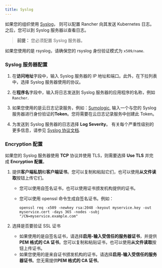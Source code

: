 ```yaml
---
title: Syslog
---
```


如果您的组织使用 [Syslog](https://tools.ietf.org/html/rfc5424)， 则可以配置 Rancher 向其发送 Kubernetes 日志。之后，您可以到 Syslog 服务器以查看日志。

> **前提：** 您必须配置 Syslog 服务器。

如果您使用的是 rsyslog，请确保您的 rsyslog 身份验证模式为 `x509/name`.

### Syslog 服务器配置

1. 在**访问地址**字段中，输入 Syslog 服务器的 IP 地址和端口。此外，在下拉列表中，选择 Syslog 服务器使用的协议。

1. 在**程序名**字段中，输入将日志发送到 Syslog 服务器的应用程序的名称，例如 `Rancher`.

1. 如果您使用的是云日志记录服务，例如：[Sumologic](https://www.sumologic.com/), 输入一个与您的 Syslog 服务器进行身份验证的**Token**。您将需要在云日志记录服务中创建此 Token。

1. 为发送到 Syslog 服务器的日志选择 **Log Severity**。 有关每个严重性级别的更多信息，请参见 [Syslog 协议文档](https://tools.ietf.org/html/rfc5424#page-11).

### Encryption 配置

如果您的 Syslog 服务器使用 **TCP** 协议并使用 TLS，则需要选择 **Use TLS** 并完成 **Encryption 配置**。

1. 提供**客户端私钥**和**客户端证书**。您可以复制和粘贴它们，也可以使用**从文件读取**按钮上传它们。

   - 您可以使用自签名证书，也可以使用证书颁发机构提供的证书。

   - 您可以使用 openssl 命令生成自签名证书。例如：

     ```
     openssl req -x509 -newkey rsa:2048 -keyout myservice.key -out myservice.cert -days 365 -nodes -subj "/CN=myservice.example.com"
     ```

1. 选择是否要验证 SSL 证书

   - 如果使用的是自签名证书，请选择**启用-输入受信任的服务器证书**，并提供 **PEM 格式的 CA 证书**。您可以复制和粘贴证书，也可以使用**从文件读取**按钮上传证书。
   - 如果您使用的是来自证书颁发机构的证书，请选择**启用-输入受信任的服务器证书**。您无需提供**PEM 格式的 CA 证书**。
